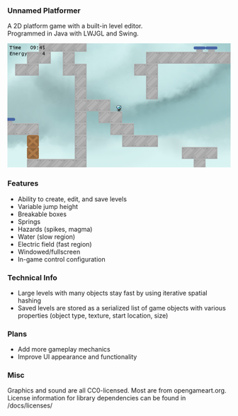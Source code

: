 ### Unnamed Platformer  
A 2D platform game with a built-in level editor.  
Programmed in Java with LWJGL and Swing.

![Screenshot](scr/scr0019.png "Screenshot")

### Features
- Ability to create, edit, and save levels
- Variable jump height
- Breakable boxes
- Springs
- Hazards (spikes, magma)
- Water (slow region)
- Electric field (fast region)
- Windowed/fullscreen
- In-game control configuration

### Technical Info
- Large levels with many objects stay fast by using iterative spatial hashing
- Saved levels are stored as a serialized list of game objects with various properties (object type, texture, start location, size)

### Plans
- Add more gameplay mechanics
- Improve UI appearance and functionality

### Misc
Graphics and sound are all CC0-licensed. Most are from opengameart.org.  
License information for library dependencies can be found in /docs/licenses/
